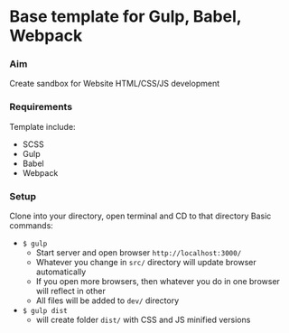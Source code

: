 # Base template for Gulp, Babel, Webpack



### Aim
Create sandbox for Website HTML/CSS/JS development

### Requirements
Template include:
- SCSS
- Gulp
- Babel
- Webpack

### Setup
Clone into your directory, open terminal and CD to that directory
Basic commands:

 - `$ gulp`
    - Start server and open browser `http://localhost:3000/`
    - Whatever you change in `src/` directory will update browser automatically
    - If you open more browsers, then whatever you do in one browser will reflect in other
    - All files will be added to `dev/` directory
 - `$ gulp dist`
    - will create folder `dist/` with CSS and JS minified versions 
 
